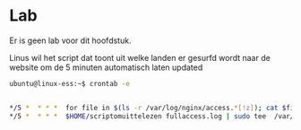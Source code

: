 # Lab <!-- {docsify-ignore} -->

Er is geen lab voor dit hoofdstuk. 



Linus wil het script dat toont uit welke landen er gesurfd wordt naar de website om de 5 minuten automatisch laten updated

```bash
ubuntu@linux-ess:~$ crontab -e


*/5 *  * * *  for file in $(ls -r /var/log/nginx/access.*[!z]); cat $file >> $HOME/fullaccess.log; done
*/5 *  * * *  $HOME/scriptomuittelezen fullaccess.log | sudo tee  /var/www/html/monitor.html
```

